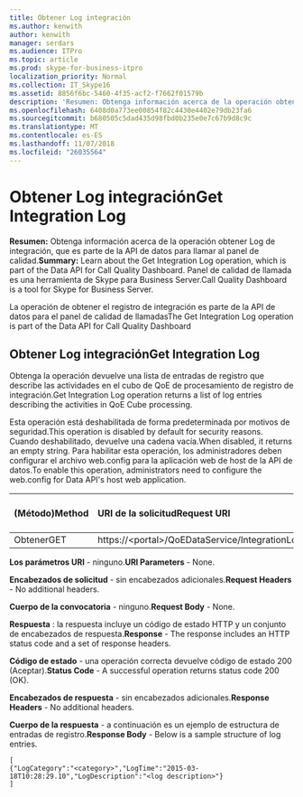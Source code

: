 ```yaml
---
title: Obtener Log integración
ms.author: kenwith
author: kenwith
manager: serdars
ms.audience: ITPro
ms.topic: article
ms.prod: skype-for-business-itpro
localization_priority: Normal
ms.collection: IT_Skype16
ms.assetid: 8856f6bc-5460-4f35-acf2-f7662f01579b
description: 'Resumen: Obtenga información acerca de la operación obtener Log de integración, que es parte de la API de datos para llamar al panel de calidad. Panel de calidad de llamada es una herramienta de Skype para Business Server.'
ms.openlocfilehash: 6408d0a773ee00854f82c4430e4402e79db23fa6
ms.sourcegitcommit: b680505c5dad435d98fbd0b235e0e7c67b9d8c9c
ms.translationtype: MT
ms.contentlocale: es-ES
ms.lasthandoff: 11/07/2018
ms.locfileid: "26035564"
---
```

# <a name="get-integration-log"></a><span data-ttu-id="650de-104">Obtener Log integración</span><span class="sxs-lookup"><span data-stu-id="650de-104">Get Integration Log</span></span>
 
<span data-ttu-id="650de-105">**Resumen:** Obtenga información acerca de la operación obtener Log de integración, que es parte de la API de datos para llamar al panel de calidad.</span><span class="sxs-lookup"><span data-stu-id="650de-105">**Summary:** Learn about the Get Integration Log operation, which is part of the Data API for Call Quality Dashboard.</span></span> <span data-ttu-id="650de-106">Panel de calidad de llamada es una herramienta de Skype para Business Server.</span><span class="sxs-lookup"><span data-stu-id="650de-106">Call Quality Dashboard is a tool for Skype for Business Server.</span></span>
  
<span data-ttu-id="650de-107">La operación de obtener el registro de integración es parte de la API de datos para el panel de calidad de llamadas</span><span class="sxs-lookup"><span data-stu-id="650de-107">The Get Integration Log operation is part of the Data API for Call Quality Dashboard</span></span>
  
## <a name="get-integration-log"></a><span data-ttu-id="650de-108">Obtener Log integración</span><span class="sxs-lookup"><span data-stu-id="650de-108">Get Integration Log</span></span>

<span data-ttu-id="650de-109">Obtenga la operación devuelve una lista de entradas de registro que describe las actividades en el cubo de QoE de procesamiento de registro de integración.</span><span class="sxs-lookup"><span data-stu-id="650de-109">Get Integration Log operation returns a list of log entries describing the activities in QoE Cube processing.</span></span>
  
<span data-ttu-id="650de-110">Esta operación está deshabilitada de forma predeterminada por motivos de seguridad.</span><span class="sxs-lookup"><span data-stu-id="650de-110">This operation is disabled by default for security reasons.</span></span> <span data-ttu-id="650de-111">Cuando deshabilitado, devuelve una cadena vacía.</span><span class="sxs-lookup"><span data-stu-id="650de-111">When disabled, it returns an empty string.</span></span> <span data-ttu-id="650de-112">Para habilitar esta operación, los administradores deben configurar el archivo web.config para la aplicación web de host de la API de datos.</span><span class="sxs-lookup"><span data-stu-id="650de-112">To enable this operation, administrators need to configure the web.config for Data API's host web application.</span></span>
  

|<span data-ttu-id="650de-113">(Método)</span><span class="sxs-lookup"><span data-stu-id="650de-113">Method</span></span>|<span data-ttu-id="650de-114">**URI de la solicitud**</span><span class="sxs-lookup"><span data-stu-id="650de-114">**Request URI**</span></span>|<span data-ttu-id="650de-115">**Versión de HTTP**</span><span class="sxs-lookup"><span data-stu-id="650de-115">**HTTP Version**</span></span>|
|:-----|:-----|:-----|
|<span data-ttu-id="650de-116">Obtener</span><span class="sxs-lookup"><span data-stu-id="650de-116">GET</span></span>  <br/> |<span data-ttu-id="650de-117">https://\<portal\>/QoEDataService/IntegrationLog</span><span class="sxs-lookup"><span data-stu-id="650de-117">https://\<portal\>/QoEDataService/IntegrationLog</span></span>  <br/> |<span data-ttu-id="650de-118">HTTP/1.1</span><span class="sxs-lookup"><span data-stu-id="650de-118">HTTP/1.1</span></span>  <br/> |
   
 <span data-ttu-id="650de-119">**Los parámetros URI** - ninguno.</span><span class="sxs-lookup"><span data-stu-id="650de-119">**URI Parameters** - None.</span></span>
  
 <span data-ttu-id="650de-120">**Encabezados de solicitud** - sin encabezados adicionales.</span><span class="sxs-lookup"><span data-stu-id="650de-120">**Request Headers** - No additional headers.</span></span>
  
 <span data-ttu-id="650de-121">**Cuerpo de la convocatoria** - ninguno.</span><span class="sxs-lookup"><span data-stu-id="650de-121">**Request Body** - None.</span></span>
  
 <span data-ttu-id="650de-122">**Respuesta** : la respuesta incluye un código de estado HTTP y un conjunto de encabezados de respuesta.</span><span class="sxs-lookup"><span data-stu-id="650de-122">**Response** - The response includes an HTTP status code and a set of response headers.</span></span>
  
 <span data-ttu-id="650de-123">**Código de estado** - una operación correcta devuelve código de estado 200 (Aceptar).</span><span class="sxs-lookup"><span data-stu-id="650de-123">**Status Code** - A successful operation returns status code 200 (OK).</span></span>
  
 <span data-ttu-id="650de-124">**Encabezados de respuesta** - sin encabezados adicionales.</span><span class="sxs-lookup"><span data-stu-id="650de-124">**Response Headers** - No additional headers.</span></span>
  
 <span data-ttu-id="650de-125">**Cuerpo de la respuesta** - a continuación es un ejemplo de estructura de entradas de registro.</span><span class="sxs-lookup"><span data-stu-id="650de-125">**Response Body** - Below is a sample structure of log entries.</span></span>
  
```
[
{"LogCategory":"<category>","LogTime":"2015-03-18T10:28:29.10","LogDescription":"<log description>"}
]
```



